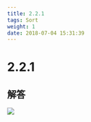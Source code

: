 ```yaml
---
title: 2.2.1
tags: Sort
weight: 1
date: 2018-07-04 15:31:39
---
```


# 2.2.1


## 解答

![](/resources/2.2.1/1.jpg)
